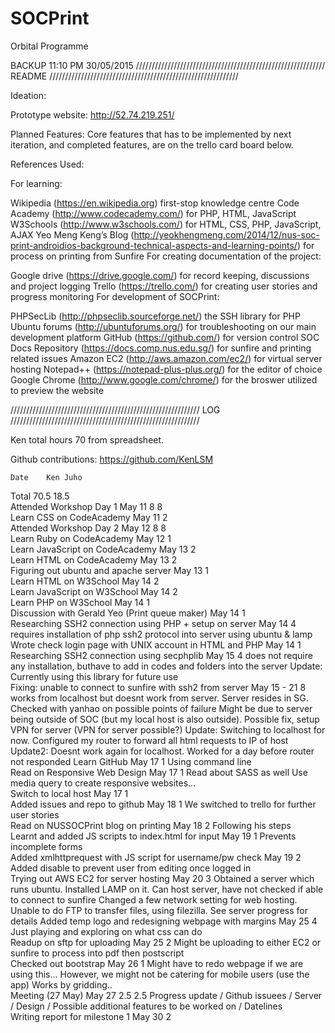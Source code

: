 # SOCPrint
Orbital Programme

BACKUP 11:10 PM 30/05/2015
////////////////////////////////////////////////////////////
                  README
////////////////////////////////////////////////////////////

Ideation:

 

Prototype website: http://52.74.219.251/

 

Planned Features: Core features that has to be implemented by next iteration, and completed features, are on the trello card board below.




References Used:

For learning:

Wikipedia (https://en.wikipedia.org) first-stop knowledge centre
Code Academy (http://www.codecademy.com/) for PHP, HTML, JavaScript
W3Schools (http://www.w3schools.com/) for HTML, CSS, PHP, JavaScript, AJAX
Yeo Meng Keng’s Blog (http://yeokhengmeng.com/2014/12/nus-soc-print-androidios-background-technical-aspects-and-learning-points/) for process on printing from Sunfire
For creating documentation of the project:

Google drive (https://drive.google.com/) for record keeping, discussions and project logging
Trello (https://trello.com/) for creating user stories and progress monitoring
For development of SOCPrint:

PHPSecLib (http://phpseclib.sourceforge.net/) the SSH library for PHP
Ubuntu forums (http://ubuntuforums.org/) for troubleshooting on our main development platform
GitHub (https://github.com/) for version control
SOC Docs Repository (https://docs.comp.nus.edu.sg/) for sunfire and printing related issues
Amazon EC2 (http://aws.amazon.com/ec2/) for virtual server hosting
Notepad++ (https://notepad-plus-plus.org/) for the editor of choice
Google Chrome (http://www.google.com/chrome/) for the broswer utilized to preview the website


////////////////////////////////////////////////////////////
                  LOG
////////////////////////////////////////////////////////////

Ken total hours 70 from spreadsheet.

Github contributions: https://github.com/KenLSM

 

 	Date	Ken	Juho	 	 	 	 
Total	 	70.5	18.5	 	 	 	 
Attended Workshop Day 1	May 11	8	8	 	 	 	 
Learn CSS on CodeAcademy	May 11	2	 	 	 	 	 
Attended Workshop Day 2	May 12	8	8	 	 	 	 
Learn Ruby on CodeAcademy	May 12	1	 	 	 	 	 
Learn JavaScript on CodeAcademy	May 13	2	 	 	 	 	 
Learn HTML on CodeAcademy	May 13	2	 	 	 	 	 
Figuring out ubuntu and apache server	May 13	1	 	 	 	 	 
Learn HTML on W3School	May 14	2	 	 	 	 	 
Learn JavaScript on W3School	May 14	2	 	 	 	 	 
Learn PHP on W3School	May 14	1	 	 	 	 	 
Discussion with Gerald Yeo (Print queue maker)	May 14	1	 	 	 	 	 
Researching SSH2 connection using PHP + setup on server	May 14	4	 	 	requires installation of php ssh2 protocol into server	using ubuntu & lamp	 
Wrote check login page with UNIX account in HTML and PHP	May 14	1	 	 	 	 	 
Researching SSH2 connection using secphplib	May 15	4	 	 	does not require any installation, buthave to add in codes and folders into the server	Update: Currently using this library for future use	 
Fixing: unable to connect to sunfire with ssh2 from server	May 15 - 21	8	 	 	works from localhost but doesnt work from server. Server resides in SG. Checked with yanhao on possible points of failure
Might be due to server being outside of SOC (but my local host is also outside). 
Possible fix, setup VPN for server (VPN for server possible?)	Update: Switching to localhost for now. Configured my router to forward all html requests to IP of host	Update2: Doesnt work again for localhost. Worked for a day before router not responded
Learn GitHub	May 17	1	 	 	Using command line	 	 
Read on Responsive Web Design	May 17	1	 	 	Read about SASS as well	Use media query to create responsive websites...	 
Switch to local host	May 17	1	 	 	 	 	 
Added issues and repo to github	May 18	1	 	 	We switched to trello for further user stories	 	 
Read on NUSSOCPrint blog on printing	May 18	2	 	 	Following his steps	 	 
Learnt and added JS scripts to index.html for input	May 19	1	 	 	Prevents incomplete forms	 	 
Added xmlhttprequest with JS script for username/pw check	May 19	2	 	 	Added disable to prevent user from editing once logged in	 	 
Trying out AWS EC2 for server hosting	May 20	3	 	 	Obtained a server which runs ubuntu. Installed LAMP on it. Can host server, have not checked if able to connect to sunfire	Changed a few network setting for web hosting.
Unable to do FTP to transfer files, using filezilla.	See server progress for details
Added temp logo and redesigning webpage with margins	May 25	4	 	 	Just playing and exploring on what css can do	 	 
Readup on sftp for uploading	May 25	2	 	 	Might be uploading to either EC2 or sunfire to process into pdf then postscript	 	 
Checked out bootstrap	May 26	1	 	 	Might have to redo webpage if we are using this... However, we might not be catering for mobile users (use the app)	Works by gridding..	 
Meeting (27 May)	May 27	2.5	2.5	 	Progress update / Github issuees / Server / Design / Possible additional features to be worked on / Datelines	 	 
Writing report for milestone 1	May 30	2	 	 	 	 	 
